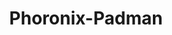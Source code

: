 ---
layout: overview
title: Phoronix-Padman
imageid: 10090
fps: 89
passed: 0
skipped: 9
failed: 5
---